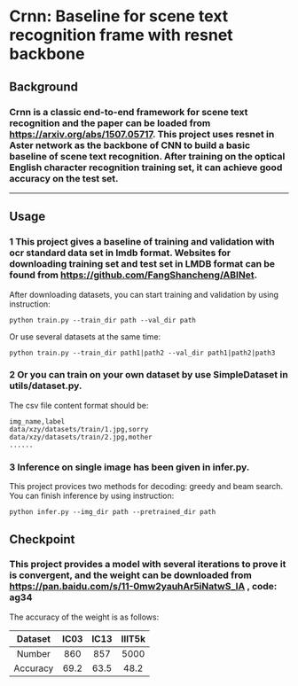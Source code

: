 # Crnn: Baseline for scene text recognition frame with resnet backbone
## Background
### Crnn is a classic end-to-end framework for scene text recognition and the paper can be loaded from https://arxiv.org/abs/1507.05717. This project uses resnet in Aster network as the backbone of CNN to build a basic baseline of scene text recognition. After training on the optical English character recognition training set, it can achieve good accuracy on the test set.
---
## Usage
### 1 This project gives a baseline of training and validation with ocr standard data set in lmdb format. Websites for downloading training set and test set in LMDB format can be found from https://github.com/FangShancheng/ABINet.
After downloading datasets, you can start training and validation by using instruction: 

    python train.py --train_dir path --val_dir path

Or use several datasets at the same time: 

    python train.py --train_dir path1|path2 --val_dir path1|path2|path3

### 2 Or you can train on your own dataset by use SimpleDataset in utils/dataset.py.
The csv file content format should be:

    img_name,label
    data/xzy/datasets/train/1.jpg,sorry
    data/xzy/datasets/train/2.jpg,mother
    ......

### 3 Inference on single image has been given in infer.py.
This project provices two methods for decoding: greedy and beam search. You can finish inference by using instruction:

    python infer.py --img_dir path --pretrained_dir path
    
## Checkpoint
### This project provides a model with several iterations to prove it is convergent, and the weight can be downloaded from https://pan.baidu.com/s/11-0mw2yauhAr5iNatwS_lA , code: ag34
The accuracy of the weight is as follows:

| Dataset  | IC03 | IC13 | IIIT5k |              
| :---: | :---: | :---: | :---: |
| Number  | 860 | 857 | 5000 |                     
| Accuracy  | 69.2 | 63.5 | 48.2|
